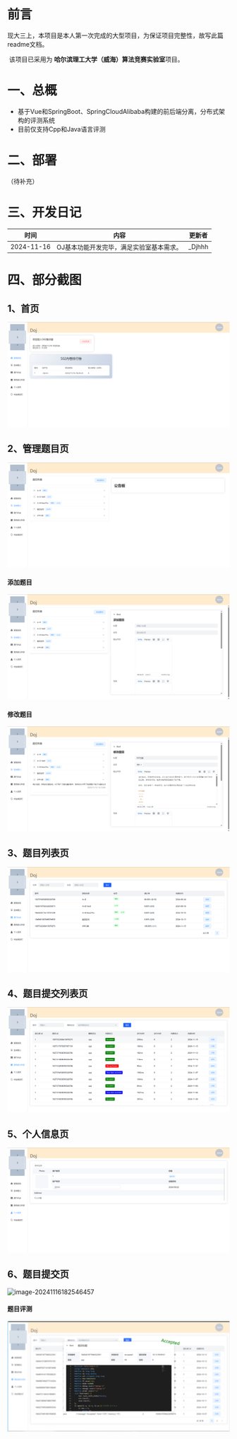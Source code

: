# 前言

​	现大三上，本项目是本人第一次完成的大型项目，为保证项目完整性，故写此篇readme文档。

​	该项目已采用为 **哈尔滨理工大学（威海）算法竞赛实验室**项目。

# 一、总概

-   基于Vue和SpringBoot、SpringCloudAlibaba构建的前后端分离，分布式架构的评测系统
-   目前仅支持Cpp和Java语言评测

# 二、部署

（待补充）

# 三、开发日记

| 时间       | 内容                                     | 更新者 |
| ---------- | ---------------------------------------- | ------ |
| 2024-11-16 | OJ基本功能开发完毕，满足实验室基本需求。 | _Djhhh |



# 四、部分截图

## 1、首页

![image-20241116182032070](https://raw.githubusercontent.com/Djhhhhhh/MyPic/master/image-20241116182032070.png)

## 2、管理题目页

![image-20241116182332099](https://raw.githubusercontent.com/Djhhhhhh/MyPic/master/image-20241116182332099.png)



#### 添加题目

![image-20241116182308161](https://raw.githubusercontent.com/Djhhhhhh/MyPic/master/image-20241116182308161.png)

#### 修改题目

![image-20241116182146389](https://raw.githubusercontent.com/Djhhhhhh/MyPic/master/image-20241116182146389.png)

## 3、题目列表页

![image-20241116182410359](https://raw.githubusercontent.com/Djhhhhhh/MyPic/master/image-20241116182410359.png)

## 4、题目提交列表页

![image-20241116182430325](https://raw.githubusercontent.com/Djhhhhhh/MyPic/master/image-20241116182430325.png)

## 5、个人信息页

![image-20241116182450099](https://raw.githubusercontent.com/Djhhhhhh/MyPic/master/image-20241116182450099.png)

## 6、题目提交页

![image-20241116182546457](C:\Users\ASUS\AppData\Roaming\Typora\typora-user-images\image-20241116182546457.png)

#### 题目评测

![image-20241116183119790](https://raw.githubusercontent.com/Djhhhhhh/MyPic/master/image-20241116183119790.png)